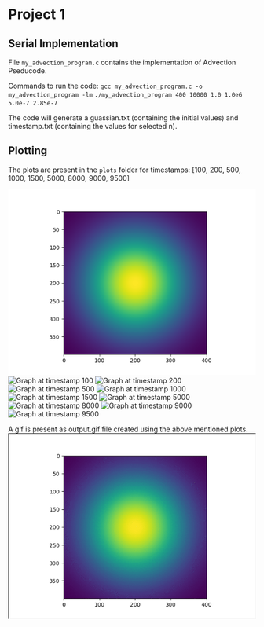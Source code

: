 # Project 1

## Serial Implementation

File `my_advection_program.c` contains the implementation of Advection Pseducode.

Commands to run the code:
`gcc my_advection_program.c -o my_advection_program -lm`
`./my_advection_program 400 10000 1.0 1.0e6 5.0e-7 2.85e-7`

The code will generate a guassian.txt (containing the initial values) and timestamp.txt (containing the values for selected n).

## Plotting

The plots are present in the `plots` folder for timestamps:
[100, 200, 500, 1000, 1500, 5000, 8000, 9000, 9500]

![Graph at timestamp 0](plots/image0.png)
![Graph at timestamp 100](plots/image100.png)
![Graph at timestamp 200](plots/image200.png)
![Graph at timestamp 500](plots/image500.png)
![Graph at timestamp 1000](plots/image1000.png)
![Graph at timestamp 1500](plots/image1500.png)
![Graph at timestamp 5000](plots/image5000.png)
![Graph at timestamp 8000](plots/image8000.png)
![Graph at timestamp 9000](plots/image9000.png)
![Graph at timestamp 9500](plots/image9500.png)

A gif is present as output.gif file created using the above mentioned plots.
![Output Animation](output.gif)
